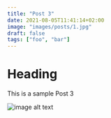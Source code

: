 ```yaml
---
title: "Post 3"
date: 2021-08-05T11:41:14+02:00
image: "images/posts/1.jpg"
draft: false
tags: ["foo", "bar"]
---
```


# Heading
This is a sample Post 3

![image alt text](/images/posts/1.jpg)